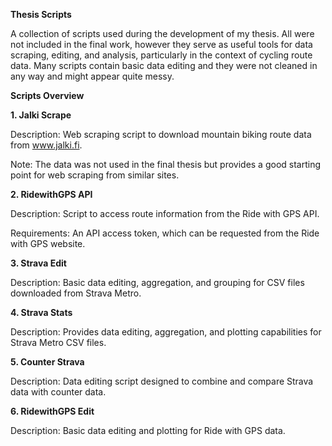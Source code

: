 **Thesis Scripts**

A collection of scripts used during the development of my thesis. All were not included in the final work, however they serve as useful tools for data scraping, editing, and analysis, particularly in the context of cycling route data. Many scripts contain basic data editing and they were not cleaned in any way and might appear quite messy. 

**Scripts Overview**

**1. Jalki Scrape**

Description: Web scraping script to download mountain biking route data from www.jalki.fi.

Note: The data was not used in the final thesis but provides a good starting point for web scraping from similar sites.

**2. RidewithGPS API**

Description: Script to access route information from the Ride with GPS API.

Requirements: An API access token, which can be requested from the Ride with GPS website.

**3. Strava Edit**

Description: Basic data editing, aggregation, and grouping for CSV files downloaded from Strava Metro.

**4. Strava Stats**

Description: Provides data editing, aggregation, and plotting capabilities for Strava Metro CSV files.

**5. Counter Strava**

Description: Data editing script designed to combine and compare Strava data with counter data.

**6. RidewithGPS Edit**

Description: Basic data editing and plotting for Ride with GPS data.
